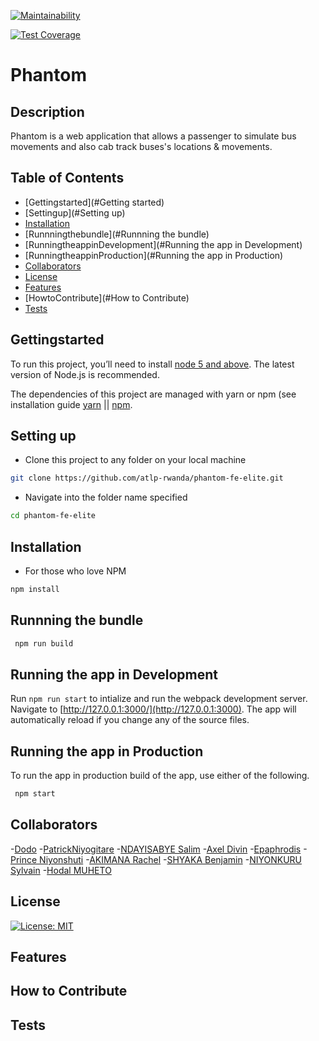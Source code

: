 [![Maintainability](https://api.codeclimate.com/v1/badges/179c5fae9c505c838e74/maintainability)](https://codeclimate.com/github/atlp-rwanda/phantom-fe-elite/maintainability)

[![Test Coverage](https://api.codeclimate.com/v1/badges/179c5fae9c505c838e74/test_coverage)](https://codeclimate.com/github/atlp-rwanda/phantom-fe-elite/test_coverage)

# Phantom

## Description

Phantom is a web application that allows a passenger to simulate bus movements and also cab track buses's locations & movements.

## Table of Contents

- [Gettingstarted](#Getting started)
- [Settingup](#Setting up)
- [Installation](#installation)
- [Runnningthebundle](#Runnning the bundle)
- [RunningtheappinDevelopment](#Running the app in Development)
- [RunningtheappinProduction](#Running the app in Production)
- [Collaborators](#Collaborators)
- [License](#license)
- [Features](#Features)
- [HowtoContribute](#How to Contribute)
- [Tests](#Tests)

## Gettingstarted

To run this project, you’ll need to install [node 5 and above](https://nodejs.org/en/). The latest version of Node.js is recommended.

The dependencies of this project are managed with yarn or npm (see installation guide [yarn](https://yarnpkg.com/en/) || [npm](https://www.npmjs.com/).

## Setting up

- Clone this project to any folder on your local machine

```bash
git clone https://github.com/atlp-rwanda/phantom-fe-elite.git
```

- Navigate into the folder name specified

```bash
cd phantom-fe-elite
```

## Installation

- For those who love NPM

```bash
npm install
```

## Runnning the bundle

```bash
 npm run build
```

## Running the app in Development

Run `npm run start` to intialize and run the webpack development server. Navigate to [http://127.0.0.1:3000/](http://127.0.0.1:3000). The app will automatically reload if you change any of the source files.

## Running the app in Production

To run the app in production build of the app, use either of the following.

```bash
 npm start
```

## Collaborators

-[Dodo](#https://github.com/mukunzidd) -[PatrickNiyogitare](#https://github.com/PatrickNiyogitare28) -[NDAYISABYE Salim](#https://github.com/Salim-54) -[Axel Divin](#https://github.com/Xldivin) -[Epaphrodis](#https://github.com/) -[Prince Niyonshuti](#https://github.com/PrinceNiyonshuti) -[AKIMANA Rachel](#https://github.com/) -[SHYAKA Benjamin](#https://github.com/) -[NIYONKURU Sylvain](#https://github.com/) -[Hodal MUHETO](#https://github.com/)

## License

[![License: MIT](https://img.shields.io/badge/License-MIT-brightgreen.svg)](https://opensource.org/licenses/MIT)

## Features

## How to Contribute

## Tests
